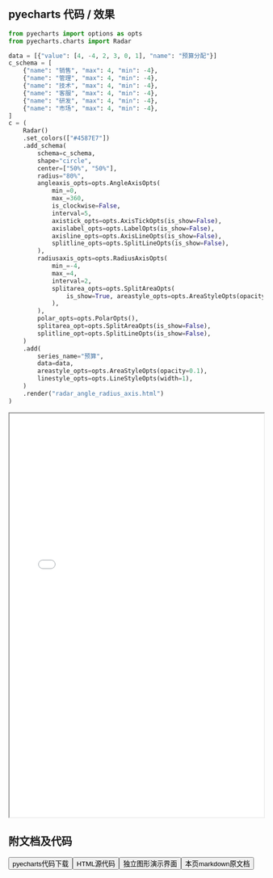 
## pyecharts 代码 / 效果

```python
from pyecharts import options as opts
from pyecharts.charts import Radar

data = [{"value": [4, -4, 2, 3, 0, 1], "name": "预算分配"}]
c_schema = [
    {"name": "销售", "max": 4, "min": -4},
    {"name": "管理", "max": 4, "min": -4},
    {"name": "技术", "max": 4, "min": -4},
    {"name": "客服", "max": 4, "min": -4},
    {"name": "研发", "max": 4, "min": -4},
    {"name": "市场", "max": 4, "min": -4},
]
c = (
    Radar()
    .set_colors(["#4587E7"])
    .add_schema(
        schema=c_schema,
        shape="circle",
        center=["50%", "50%"],
        radius="80%",
        angleaxis_opts=opts.AngleAxisOpts(
            min_=0,
            max_=360,
            is_clockwise=False,
            interval=5,
            axistick_opts=opts.AxisTickOpts(is_show=False),
            axislabel_opts=opts.LabelOpts(is_show=False),
            axisline_opts=opts.AxisLineOpts(is_show=False),
            splitline_opts=opts.SplitLineOpts(is_show=False),
        ),
        radiusaxis_opts=opts.RadiusAxisOpts(
            min_=-4,
            max_=4,
            interval=2,
            splitarea_opts=opts.SplitAreaOpts(
                is_show=True, areastyle_opts=opts.AreaStyleOpts(opacity=1)
            ),
        ),
        polar_opts=opts.PolarOpts(),
        splitarea_opt=opts.SplitAreaOpts(is_show=False),
        splitline_opt=opts.SplitLineOpts(is_show=False),
    )
    .add(
        series_name="预算",
        data=data,
        areastyle_opts=opts.AreaStyleOpts(opacity=0.1),
        linestyle_opts=opts.LineStyleOpts(width=1),
    )
    .render("radar_angle_radius_axis.html")
)

```

<iframe width="100%" height="800px" src="/pyecharts/Radar/radar_angle_radius_axis.html"></iframe>

## 附文档及代码

<a href="https://cdn.jsdelivr.net/gh/wfy-belief/python/docs/pyecharts/Radar/radar_angle_radius_axis.py"><button class="mybutton">pyecharts代码下载</button></a><a href="https://cdn.jsdelivr.net/gh/wfy-belief/python/docs/pyecharts/Radar/radar_angle_radius_axis.html"><button class="mybutton">HTML源代码</button></a><a href="https://python.wfyblog.cn/pyecharts/Radar/radar_angle_radius_axis.html"><button class="mybutton">独立图形演示界面</button></a><a href="https://cdn.jsdelivr.net/gh/wfy-belief/python/docs/pyecharts/Radar/radar_angle_radius_axis.md"><button class="mybutton">本页markdown原文档</button></a>